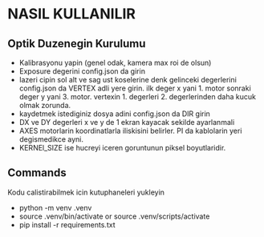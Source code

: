 # NASIL KULLANILIR

## Optik Duzenegin Kurulumu

* Kalibrasyonu yapin (genel odak, kamera max roi de olsun)
* Exposure degerini config.json da girin
* lazeri cipin sol alt ve sag ust koselerine denk gelinceki degerlerini config.json da VERTEX adli yere girin.
ilk deger x yani 1. motor sonraki deger y yani 3. motor. vertexin 1. degerleri 2. degerlerinden daha kucuk olmak zorunda.
* kaydetmek istediginiz dosya adini config.json da DIR girin 
* DX ve DY degerleri x ve y de 1 ekran kayacak sekilde ayarlanmali
* AXES motorlarin koordinatlarla iliskisini belirler. PI da kablolarin yeri degismedikce ayni.
* KERNEl_SIZE ise hucreyi iceren goruntunun piksel boyutlaridir.



## Commands

Kodu calistirabilmek icin kutuphaneleri yukleyin

* python -m venv .venv
* source .venv/bin/activate or source .venv/scripts/activate
* pip install -r requirements.txt
